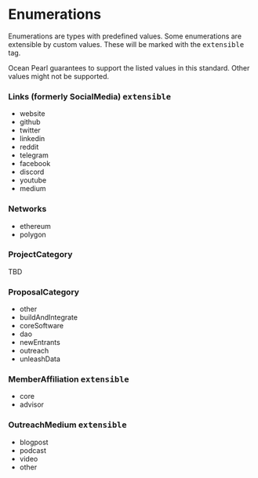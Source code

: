 # Enumerations
Enumerations are types with predefined values. Some enumerations are extensible by custom values. 
These will be marked with the <kbd>extensible</kbd> tag.

Ocean Pearl guarantees to support the listed values in this standard. Other values might not be supported.

### Links (formerly SocialMedia) <kbd>extensible</kbd>
- website
- github
- twitter
- linkedin
- reddit
- telegram
- facebook
- discord
- youtube
- medium

### Networks
- ethereum
- polygon

### ProjectCategory
TBD

### ProposalCategory
- other
- buildAndIntegrate
- coreSoftware
- dao
- newEntrants
- outreach
- unleashData

### MemberAffiliation <kbd>extensible</kbd>
- core
- advisor

### OutreachMedium <kbd>extensible</kbd>
- blogpost
- podcast
- video
- other